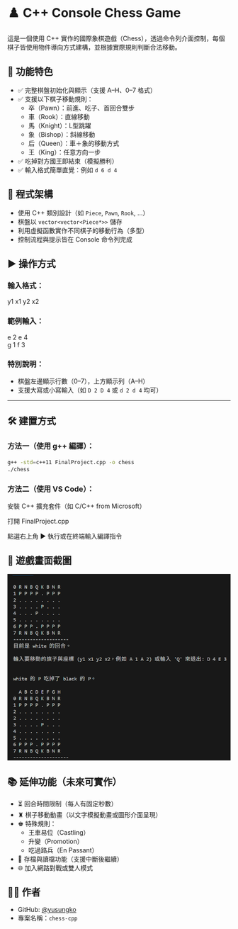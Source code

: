 # ♟️ C++ Console Chess Game

這是一個使用 C++ 實作的國際象棋遊戲（Chess），透過命令列介面控制，每個棋子皆使用物件導向方式建構，並根據實際規則判斷合法移動。

## 📌 功能特色

- ✅ 完整棋盤初始化與顯示（支援 A–H、0–7 格式）
- ✅ 支援以下棋子移動規則：
  - 卒（Pawn）：前進、吃子、首回合雙步
  - 車（Rook）：直線移動
  - 馬（Knight）：L型跳躍
  - 象（Bishop）：斜線移動
  - 后（Queen）：車＋象的移動方式
  - 王（King）：任意方向一步
- ✅ 吃掉對方國王即結束（模擬勝利）
- ✅ 輸入格式簡單直覺：例如 `d 6 d 4`

## 🧱 程式架構

- 使用 C++ 類別設計（如 `Piece`, `Pawn`, `Rook`, ...）
- 棋盤以 `vector<vector<Piece*>>` 儲存
- 利用虛擬函數實作不同棋子的移動行為（多型）
- 控制流程與提示皆在 Console 命令列完成

## ▶️ 操作方式

### 輸入格式：
y1 x1 y2 x2

### 範例輸入：
e 2 e 4  
g 1 f 3

### 特別說明：

- 棋盤左邊顯示行數（0–7），上方顯示列（A–H）
- 支援大寫或小寫輸入（如 `D 2 D 4` 或 `d 2 d 4` 均可）

---

## 🛠️ 建置方式

### 方法一（使用 g++ 編譯）：

```bash
g++ -std=c++11 FinalProject.cpp -o chess
./chess
```

### 方法二（使用 VS Code）：
安裝 C++ 擴充套件（如 C/C++ from Microsoft）

打開 FinalProject.cpp

點選右上角 ▶️ 執行或在終端輸入編譯指令

## 📸 遊戲畫面截圖

![遊戲畫面示意](screenshot.png)

## 📚 延伸功能（未來可實作）

- ⏳ 回合時間限制（每人有固定秒數）
- ♜ 棋子移動動畫（以文字模擬動畫或圖形介面呈現）
- ♚ 特殊規則：
  - 王車易位（Castling）
  - 升變（Promotion）
  - 吃過路兵（En Passant）
- 💾 存檔與讀檔功能（支援中斷後繼續）
- 🌐 加入網路對戰或雙人模式

## 🧑‍💻 作者

- GitHub: [@yusungko](https://github.com/yusungko)
- 專案名稱：`chess-cpp`
